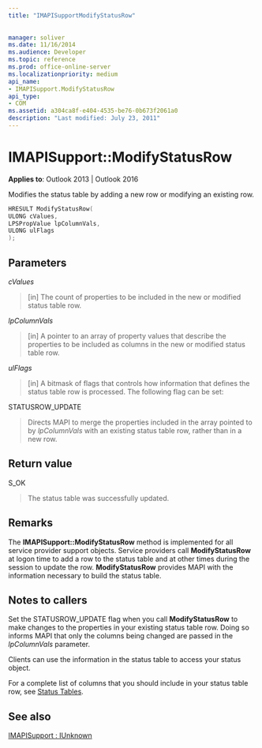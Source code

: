 ```yaml
---
title: "IMAPISupportModifyStatusRow"
 
 
manager: soliver
ms.date: 11/16/2014
ms.audience: Developer
ms.topic: reference
ms.prod: office-online-server
ms.localizationpriority: medium
api_name:
- IMAPISupport.ModifyStatusRow
api_type:
- COM
ms.assetid: a304ca8f-e404-4535-be76-0b673f2061a0
description: "Last modified: July 23, 2011"
---
```


# IMAPISupport::ModifyStatusRow

  
  
**Applies to**: Outlook 2013 | Outlook 2016 
  
Modifies the status table by adding a new row or modifying an existing row.
  
```cpp
HRESULT ModifyStatusRow(
ULONG cValues,
LPSPropValue lpColumnVals,
ULONG ulFlags
);
```

## Parameters

 _cValues_
  
> [in] The count of properties to be included in the new or modified status table row. 
    
 _lpColumnVals_
  
> [in] A pointer to an array of property values that describe the properties to be included as columns in the new or modified status table row.
    
 _ulFlags_
  
> [in] A bitmask of flags that controls how information that defines the status table row is processed. The following flag can be set:
    
STATUSROW_UPDATE 
  
> Directs MAPI to merge the properties included in the array pointed to by  _lpColumnVals_ with an existing status table row, rather than in a new row. 
    
## Return value

S_OK 
  
> The status table was successfully updated.
    
## Remarks

The **IMAPISupport::ModifyStatusRow** method is implemented for all service provider support objects. Service providers call **ModifyStatusRow** at logon time to add a row to the status table and at other times during the session to update the row. **ModifyStatusRow** provides MAPI with the information necessary to build the status table. 
  
## Notes to callers

Set the STATUSROW_UPDATE flag when you call **ModifyStatusRow** to make changes to the properties in your existing status table row. Doing so informs MAPI that only the columns being changed are passed in the  _lpColumnVals_ parameter. 
  
Clients can use the information in the status table to access your status object. 
  
For a complete list of columns that you should include in your status table row, see [Status Tables](status-tables.md).
  
## See also



[IMAPISupport : IUnknown](imapisupportiunknown.md)

